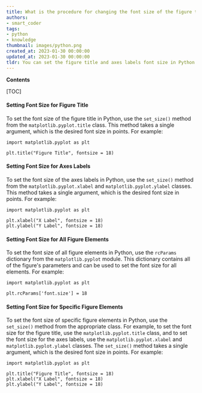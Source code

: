 ```yaml
---
title: What is the procedure for changing the font size of the figure title and axes labels?
authors:
- smart_coder
tags:
- python
- knowledge
thumbnail: images/python.png
created_at: 2023-01-30 00:00:00
updated_at: 2023-01-30 00:00:00
tldr: You can set the figure title and axes labels font size in Python by using the set\_size() method.
---
```


**Contents**

[TOC]

#### Setting Font Size for Figure Title

To set the font size of the figure title in Python, use the `set_size()` method from the `matplotlib.pyplot.title` class. This method takes a single argument, which is the desired font size in points. For example:

```
import matplotlib.pyplot as plt

plt.title("Figure Title", fontsize = 18)
```

#### Setting Font Size for Axes Labels

To set the font size of the axes labels in Python, use the `set_size()` method from the `matplotlib.pyplot.xlabel` and `matplotlib.pyplot.ylabel` classes. This method takes a single argument, which is the desired font size in points. For example:

```
import matplotlib.pyplot as plt

plt.xlabel("X Label", fontsize = 18)
plt.ylabel("Y Label", fontsize = 18)
```

#### Setting Font Size for All Figure Elements

To set the font size of all figure elements in Python, use the `rcParams` dictionary from the `matplotlib.pyplot` module. This dictionary contains all of the figure's parameters and can be used to set the font size for all elements. For example:

```
import matplotlib.pyplot as plt

plt.rcParams['font.size'] = 18
```

#### Setting Font Size for Specific Figure Elements

To set the font size of specific figure elements in Python, use the `set_size()` method from the appropriate class. For example, to set the font size for the figure title, use the `matplotlib.pyplot.title` class, and to set the font size for the axes labels, use the `matplotlib.pyplot.xlabel` and `matplotlib.pyplot.ylabel` classes. The `set_size()` method takes a single argument, which is the desired font size in points. For example: 

```
import matplotlib.pyplot as plt

plt.title("Figure Title", fontsize = 18)
plt.xlabel("X Label", fontsize = 18)
plt.ylabel("Y Label", fontsize = 18)
```
